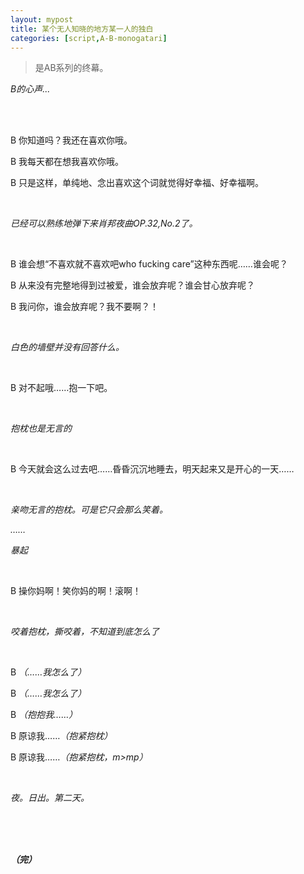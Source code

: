 ```yaml
---
layout: mypost
title: 某个无人知晓的地方某一人的独白
categories: [script,A-B-monogatari]
---
```


>是AB系列的终幕。

*B的心声...*

<br><br>

B		你知道吗？我还在喜欢你哦。

B		我每天都在想我喜欢你哦。

B		只是这样，单纯地、念出喜欢这个词就觉得好幸福、好幸福啊。

<br>

*已经可以熟练地弹下来肖邦夜曲OP.32,No.2了。*

<br>

B		谁会想“不喜欢就不喜欢吧who fucking care”这种东西呢……谁会呢？

B		从来没有完整地得到过被爱，谁会放弃呢？谁会甘心放弃呢？

B		我问你，谁会放弃呢？我不要啊？！

<br>

*白色的墙壁并没有回答什么。*

<br>

B		对不起哦……抱一下吧。

<br>

*抱枕也是无言的*

<br>

B		今天就会这么过去吧……昏昏沉沉地睡去，明天起来又是开心的一天……

<br>

*亲吻无言的抱枕。可是它只会那么笑着。*

*……*

*暴起*

<br>

B		操你妈啊！笑你妈的啊！滚啊！

<br>

*咬着抱枕，撕咬着，不知道到底怎么了*

<br>

B		*（……我怎么了）*

B		*（……我怎么了）*

B		*（抱抱我……）*

B		原谅我……*（抱紧抱枕）*

B		原谅我……*（抱紧抱枕，m>mp）*

<br>

*夜。日出。第二天。*

<br>

<br>

<br>





***（完）***